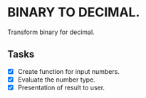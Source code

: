 # BINARY TO DECIMAL.
Transform binary for decimal.

## Tasks

- [x] Create function for input numbers.
- [x] Evaluate the number type.
- [x] Presentation of result to user. 